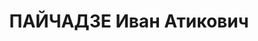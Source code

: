 ---
title: ПАЙЧАДЗЕ Иван Атикович
description: "Род. в 1904, Сигнахский р-н, с. Вакири, грузин. Род занятий: до ареста\
  \ председатель Казбегского сельсовета. Зоотехник по образованию. \n  Осужден Тройкой\
  \ при НКВД ГССР 10.11.1937. Мера наказания: расстрел с конфискацией личного имущества.\
  \ Дата расстрела: 12.11.1937"
---